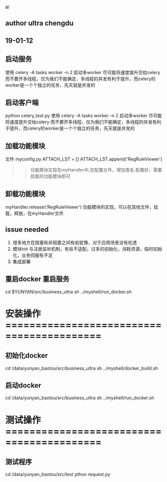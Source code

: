 #!
## author ultra chengdu
## 19-01-12

## 启动服务
使用 celery -A tasks worker -n 2 启动多worker 
尽可能将速度提升交给celery 而不要开多线程，仅为我们不能确定，多线程的并发有利于提升，而celery的worker是一个个独立的任务，先天就是并发的

## 启动客户端
python celery_test.py
使用 celery -A tasks worker -n 2 启动多worker 
尽可能将速度提升交给celery 而不要开多线程，仅为我们不能确定，多线程的并发有利于提升，而celery的worker是一个个独立的任务，先天就是并发的

## 加载功能模块
文件 myconfig.py
ATTACH_LST = []
ATTACH_LST.append('RegRuleViewer')
>> 功能模块实现在myHandler中,在配置文件，增加类名
>> 配置好，需要挂载的功能模块即可

## 卸载功能模块
myHandler.release('RegRuleViewer')
功能模块的实现，可以在其他文件，挂载，释放，在myHandler文件

## issue needed
1. 很多地方在阻塞和非阻塞之间有些犹豫，对于应用场景没有吃透
2. 模块init 与注册监听机制，有些不适配，过多的初始化，消耗资源，临时初始化，业务伺服有不足
3. 集成部署

## 重启docker 重启服务
cd $YUNYAN/src/business_ultra
sh ../myshell/run_docker.sh

# 安装操作==========================================
## 初始化docker
cd /data/yunyan_baotou/src/business_ultra
sh ../myshell/docker_build.sh

## 启动docker
cd /data/yunyan_baotou/src/business_ultra
sh ../myshell/run_docker.sh

# 测试操作==========================================
## 测试程序
cd /data/yunyan_baotou/src/test
pthon request.py
